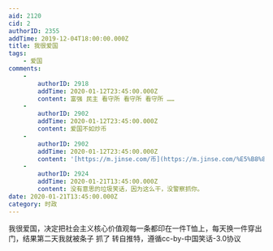 ```yaml
---
aid: 2120
cid: 2
authorID: 2355
addTime: 2019-12-04T18:00:00.000Z
title: 我很爱国
tags:
    - 爱国
comments:
    -
        authorID: 2918
        addTime: 2020-01-12T23:45:00.000Z
        content: 富强 民主 看守所 看守所 看守所 ……
    -
        authorID: 2902
        addTime: 2020-01-12T23:45:00.000Z
        content: 爱国不如炒币
    -
        authorID: 2902
        addTime: 2020-01-12T23:45:00.000Z
        content: '[https://m.jinse.com/币](https://m.jinse.com/%E5%B8%81)'
    -
        authorID: 2924
        addTime: 2020-01-21T13:45:00.000Z
        content: 没有意思的垃圾笑话，因为这么干，没警察抓你。
date: 2020-01-21T13:45:00.000Z
category: 时政
---
```


我很爱国，决定把社会主义核心价值观每一条都印在一件T恤上，每天换一件穿出门，结果第二天我就被条子 抓了 转自推特，遵循cc-by-中国笑话-3.0协议
